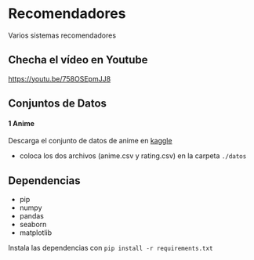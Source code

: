# Recomendadores
Varios sistemas recomendadores

## Checha el vídeo en Youtube
https://youtu.be/758OSEpmJJ8

## Conjuntos de Datos
#### 1 Anime
Descarga  el conjunto de datos de anime  en [kaggle](https://www.kaggle.com/CooperUnion/anime-recommendatins-database)
- coloca los dos archivos (anime.csv y rating.csv) en la carpeta `./datos`


## Dependencias
- pip
- numpy
- pandas
- seaborn
- matplotlib

Instala las dependencias con  `pip install -r requirements.txt`

